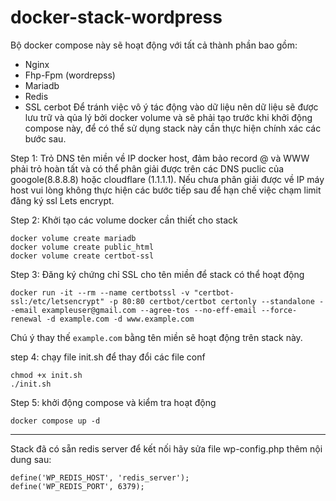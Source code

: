 # docker-stack-wordpress

Bộ docker compose này sẽ hoạt động với tất cả thành phần bao gồm:
- Nginx
- Fhp-Fpm (wordrepss)
- Mariadb
- Redis
- SSL cerbot
Để tránh việc vô ý tác  động vào dữ liệu nên  dữ liệu sẽ được lưu trữ và qủa lý bởi docker volume và  sẽ phải tạo trước khi khởi động compose này,  để có thể sử dụng stack này cần thực hiện chính xác các  bước sau.

Step 1: Trỏ DNS tên miền về  IP docker host, đảm bảo record @ và WWW phải trỏ hoàn tất và  có thể phân giải được trên các DNS puclic của googole(8.8.8.8) hoặc cloudflare (1.1.1.1). Nếu chưa phân giải được về IP máy host vui lòng không  thực hiện các bước tiếp sau để hạn chế việc chạm limit đăng ký ssl Lets encrypt. 

Step 2: Khởi tạo các volume docker cần thiết cho stack
```
docker volume create mariadb
docker volume create public_html
docker volume create certbot-ssl
```

Step 3: Đăng ký chứng chỉ SSL cho tên miền để stack có thể hoạt động  
```
docker run -it --rm --name certbotssl -v "certbot-ssl:/etc/letsencrypt" -p 80:80 certbot/certbot certonly --standalone --email exampleuser@gmail.com --agree-tos --no-eff-email --force-renewal -d example.com -d www.example.com
```
Chú ý thay thế `example.com` bằng tên miền  sẽ hoạt động trên stack này.  

step 4: chạy file init.sh để thay đổi các file conf
```
chmod +x init.sh
./init.sh
```

Step 5: khởi động compose và kiểm tra hoạt động
```
docker compose up -d
```

---

Stack  đã có sẵn redis server để kết nối hãy sửa file wp-config.php thêm nội dung sau:
```
define('WP_REDIS_HOST', 'redis_server');
define('WP_REDIS_PORT', 6379);
```

